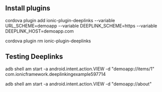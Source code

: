 ## Install plugins
cordova plugin add ionic-plugin-deeplinks --variable URL_SCHEME=demoapp --variable DEEPLINK_SCHEME=https --variable DEEPLINK_HOST=demoapp.com

cordova plugin rm ionic-plugin-deeplinks

## Testing Deeplinks
adb shell am start -a android.intent.action.VIEW -d "demoapp://items/1" com.ionicframework.deeplinkingexample597714

adb shell am start -a android.intent.action.VIEW -d "demoapp://about"
